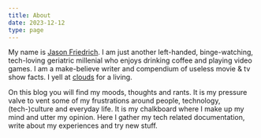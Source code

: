 ```yaml
---
title: About
date: 2023-12-12
type: page
---
```


My name is [Jason Friedrich](https://friedrich.uk). I am just another left-handed, binge-watching, tech-loving geriatric millenial who enjoys drinking coffee and playing video games. I am a make-believe writer and compendium of useless movie & tv show facts. I yell at [clouds](https://en.wikipedia.org/wiki/Cloud_computing) for a living.

On this blog you will find my moods, thoughts and rants. It is my pressure valve to vent some of my frustrations around people, technology, (tech-)culture and everyday life. It is my chalkboard where I make up my mind and utter my opinion. Here I gather my tech related documentation, write about my experiences and try new stuff.
